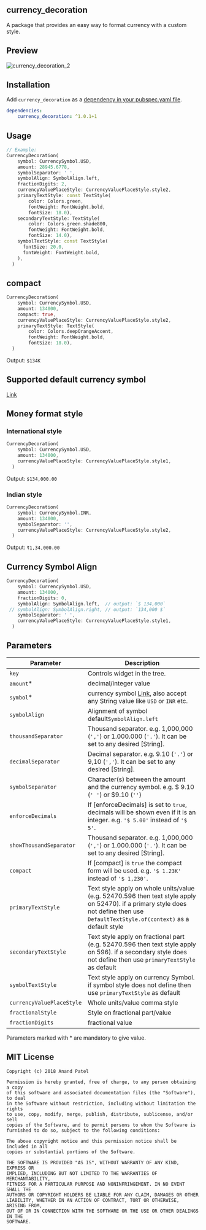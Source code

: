 <!-- 
This README describes the package. If you publish this package to pub.dev,
this README's contents appear on the landing page for your package.

For information about how to write a good package README, see the guide for
[writing package pages](https://dart.dev/guides/libraries/writing-package-pages). 

For general information about developing packages, see the Dart guide for
[creating packages](https://dart.dev/guides/libraries/create-library-packages)
and the Flutter guide for
[developing packages and plugins](https://flutter.dev/developing-packages). 
-->

## currency_decoration

A package that provides an easy way to format currency with a custom style.



## Preview
![currency_decoration_2](https://user-images.githubusercontent.com/16219419/211183695-7e3b2a44-e24a-4e05-a161-3629e1cde033.png)

## Installation
Add `currency_decoration` as a [dependency in your pubspec.yaml file](https://docs.flutter.dev/development/packages-and-plugins/using-packages).

```yaml  
dependencies:
    currency_decoration: ^1.0.1+1
```  



## Usage

```dart
// Example:
CurrencyDecoration(
    symbol: CurrencySymbol.USD,
    amount: 28945.6778,
    symbolSeparator: ' ',
    symbolAlign: SymbolAlign.left,
    fractionDigits: 2,
    currencyValuePlaceStyle: CurrencyValuePlaceStyle.style2,
    primaryTextStyle: const TextStyle(
        color: Colors.green,
        fontWeight: FontWeight.bold,
        fontSize: 18.0),
    secondaryTextStyle: TextStyle(
        color: Colors.green.shade800,
        fontWeight: FontWeight.bold,
        fontSize: 14.0),
    symbolTextStyle: const TextStyle(
      fontSize: 20.0,
      fontWeight: FontWeight.bold,
    ),
  )
```

## compact
```dart
CurrencyDecoration(
    symbol: CurrencySymbol.USD,
    amount: 134000,
    compact: true,
    currencyValuePlaceStyle: CurrencyValuePlaceStyle.style2,
    primaryTextStyle: TextStyle(
        color: Colors.deepOrangeAccent,
        fontWeight: FontWeight.bold,
        fontSize: 18.0),
  )
```
Output: `$134K`

## Supported default currency symbol

[Link](https://github.com/panand8145/currency_decoration/blob/main/lib/currency_symbol.dart)

## Money format style
### International style
```dart
CurrencyDecoration(
    symbol: CurrencySymbol.USD,
    amount: 134000,
    currencyValuePlaceStyle: CurrencyValuePlaceStyle.style1,
  )
```
Output: `$134,000.00`

### Indian style
```dart
CurrencyDecoration(
    symbol: CurrencySymbol.INR,
    amount: 134000,
    symbolSeparator: '',
    currencyValuePlaceStyle: CurrencyValuePlaceStyle.style2,
  )
```
Output: `₹1,34,000.00`

## Currency Symbol Align

```dart
CurrencyDecoration(
    symbol: CurrencySymbol.USD,
    amount: 134000,
    fractionDigits: 0,
    symbolAlign: SymbolAlign.left,  // output: `$ 134,000`
 // symbolAlign: SymbolAlign.right, // output: `134,000 $`
    symbolSeparator: ' ',
    currencyValuePlaceStyle: CurrencyValuePlaceStyle.style1,
  )
```


## Parameters
| Parameter | Description |
|---|---|
| `key` | Controls widget in the tree. |
| `amount`* | decimal/integer value |
| `symbol`* | currency symbol [Link](https://github.com/panand8145/currency_decoration/blob/main/lib/currency_symbol.dart), also accept any String value like `USD` or `INR` etc. |
| `symbolAlign` | Alignment of symbol default`SymbolAlign.left` |
| `thousandSeparator` | Thousand separator. e.g. 1,000,000 (`','`) or 1.000.000 (`'.'`). It can be set to any desired [String]. |
| `decimalSeparator` | Decimal separator. e.g. 9.10 (`'.'`) or 9,10 (`','`). It can be set to any desired [String]. |
| `symbolSeparator` | Character(s) between the amount and the currency symbol. e.g. $ 9.10 (`' '`) or $9.10 (`''`) |
| `enforceDecimals` | If [enforceDecimals] is set to `true`, decimals will be shown even if it is an integer. e.g. `'$ 5.00'` instead of `'$ 5'`. |
| `showThousandSeparator` | Thousand separator. e.g. 1,000,000 (`','`) or 1.000.000 (`'.'`). It can be set to any desired [String]. |
| `compact` | If [compact] is `true` the compact form will be used. e.g. `'$ 1.23K'` instead of `'$ 1,230'`. |
| `primaryTextStyle` | Text style apply on whole units/value (e.g. 52470.596 then text style apply on 52470). if a primary style does not define then use  `DefaultTextStyle.of(context)` as a default style |
| `secondaryTextStyle` | Text style apply on fractional part (e.g. 52470.596 then text style apply on 596). if a secondary style does not define then use `primaryTextStyle` as default |
| `symbolTextStyle` | Text style apply on currency Symbol. if symbol style does not define then use `primaryTextStyle` as default |
| `currencyValuePlaceStyle` | Whole units/value comma style |
| `fractionalStyle` | Style on fractional part/value |
| `fractionDigits` | fractional value |

Parameters marked with * are mandatory to give value.

## MIT License

```
Copyright (c) 2018 Anand Patel

Permission is hereby granted, free of charge, to any person obtaining a copy
of this software and associated documentation files (the "Software"), to deal
in the Software without restriction, including without limitation the rights
to use, copy, modify, merge, publish, distribute, sublicense, and/or sell
copies of the Software, and to permit persons to whom the Software is
furnished to do so, subject to the following conditions:

The above copyright notice and this permission notice shall be included in all
copies or substantial portions of the Software.

THE SOFTWARE IS PROVIDED "AS IS", WITHOUT WARRANTY OF ANY KIND, EXPRESS OR
IMPLIED, INCLUDING BUT NOT LIMITED TO THE WARRANTIES OF MERCHANTABILITY,
FITNESS FOR A PARTICULAR PURPOSE AND NONINFRINGEMENT. IN NO EVENT SHALL THE
AUTHORS OR COPYRIGHT HOLDERS BE LIABLE FOR ANY CLAIM, DAMAGES OR OTHER
LIABILITY, WHETHER IN AN ACTION OF CONTRACT, TORT OR OTHERWISE, ARISING FROM,
OUT OF OR IN CONNECTION WITH THE SOFTWARE OR THE USE OR OTHER DEALINGS IN THE
SOFTWARE.
```
